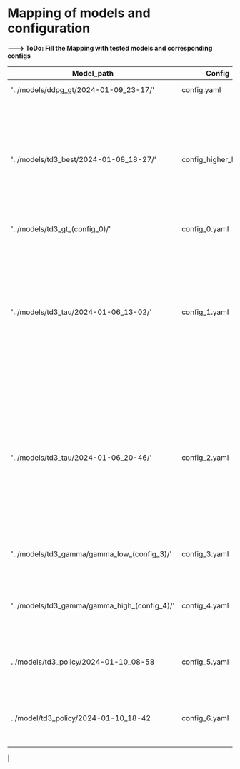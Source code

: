 # Mapping of models and configuration

**---> ToDo: Fill the Mapping with tested models and corresponding configs**



| Model_path | Config | Description | Comment       |
|---         |---     |---          |---          |
|'../models/ddpg_gt/2024-01-09_23-17/' | config.yaml | Ground truth | |
|'../models/td3_best/2024-01-08_18-27/'| config_higher_lr.yaml  | Best td3 model  | Parameters -> Same as ground truth except learning rate -> 0.01, policy noise std dev -> 0.5 and negative exponential reduction of noise over timesteps |
| '../models/td3_gt_(config_0)/'  | config_0.yaml  | Ground truth | |
| '../models/td3_tau/2024-01-06_13-02/'  | config_1.yaml  | Change to ground truth: <br> - Tau = 0.005 -> 0.001  | Training continued at 499.000 steps due to hardware computing issues. <br> ReplayBuffer was collected newly. <br> => td3_results.csv to be checked regarding training steps coverage!|
| '../models/td3_tau/2024-01-06_20-46/'  | config_2.yaml  | Change to ground truth: <br> - Tau = 0.005 -> 0.01  | Training continued at 560.000 steps due to hardware computing issues. <br> ReplayBuffer was collected newly. <br> => td3_results.csv to be checked regarding training steps coverage! |
| '../models/td3_gamma/gamma_low_(config_3)/'  | config_3.yaml  | Change to ground truth: <br> - Gamma = 0.99 -> 0.9 | |
| '../models/td3_gamma/gamma_high_(config_4)/'  | config_4.yaml  | Change to ground truth: <br> - Gamma = 0.99 -> 0.999 | |
../models/td3_policy/2024-01-10_08-58 | config_5.yaml | Change to ground truth: policy noise std dev 0.2 -> 0.5 | |
| ../model/td3_policy/2024-01-10_18-42 | config_6.yaml | Change to ground truth: policy noise std dev 0.2 -> 0.1 | |
|